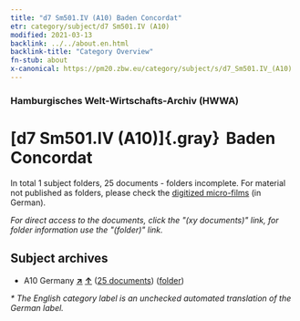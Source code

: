 ```yaml
---
title: "d7 Sm501.IV (A10) Baden Concordat"
etr: category/subject/d7 Sm501.IV (A10)
modified: 2021-03-13
backlink: ../../about.en.html
backlink-title: "Category Overview"
fn-stub: about
x-canonical: https://pm20.zbw.eu/category/subject/s/d7_Sm501.IV_(A10)
---
```


### Hamburgisches Welt-Wirtschafts-Archiv (HWWA)
# [d7 Sm501.IV (A10)]{.gray}&#8201; Baden Concordat&#160; 





In total 1 subject folders, 25 documents - folders incomplete.
For material not published as folders, please check the [digitized micro-films](/film/h1_sh.de.html) (in German).

_For direct access to the documents, click the "(xy documents)" link, for folder information use the "(folder)" link._

## Subject archives


- A10 Germany [**&nearr;**](../../../geo/i/126128/about.en.html "Germany (all folders)") [**&uarr;**](../../../geo/about.en.html#A10 "Country category system") (<a href="https://pm20.zbw.eu/dfgview/sh/126128,144252" title="about: Germany : Baden Concordat" target="_blank">25 documents</a>) ([folder](../../../../folder/sh/1261xx/126128/1442xx/144252/about.en.html))


_* The English category label is an unchecked automated translation of the German label._

